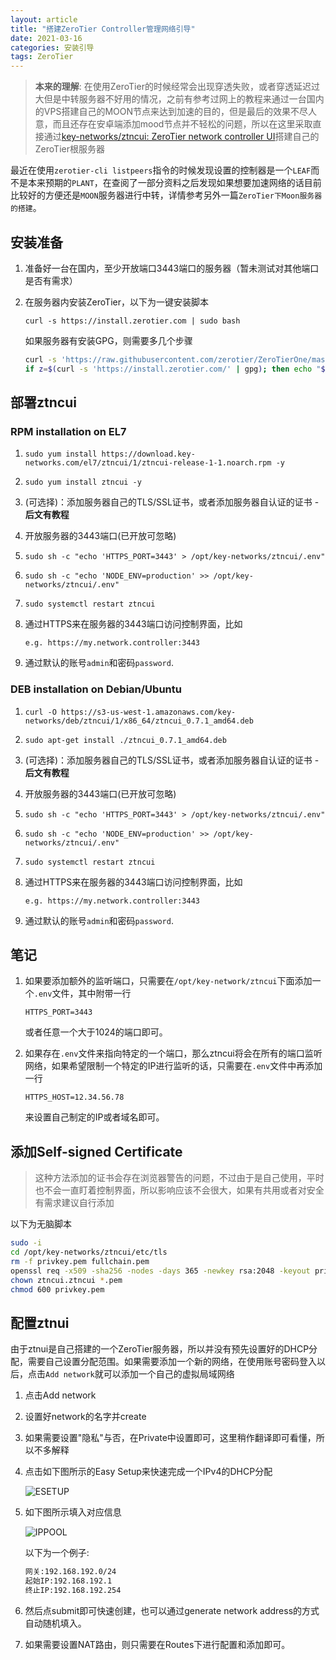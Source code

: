 ```yaml
---
layout: article
title: "搭建ZeroTier Controller管理网络引导"
date: 2021-03-16
categories: 安装引导
tags: ZeroTier
---
```


> **本来的理解**: 在使用ZeroTier的时候经常会出现穿透失败，或者穿透延迟过大但是中转服务器不好用的情况，之前有参考过网上的教程来通过一台国内的VPS搭建自己的MOON节点来达到加速的目的，但是最后的效果不尽人意，而且还存在安卓端添加mood节点并不轻松的问题，所以在这里采取直接通过[key-networks/ztncui: ZeroTier network controller UI](https://github.com/key-networks/ztncui)搭建自己的ZeroTier根服务器

​    最近在使用`zerotier-cli listpeers`指令的时候发现设置的控制器是一个`LEAF`而不是本来预期的`PLANT`，在查阅了一部分资料之后发现如果想要加速网络的话目前比较好的方便还是`MOON`服务器进行中转，详情参考另外一篇`ZeroTier下Moon服务器的搭建`。

## 安装准备

1. 准备好一台在国内，至少开放端口3443端口的服务器（暂未测试对其他端口是否有需求）

2. 在服务器内安装ZeroTier，以下为一键安装脚本

   `curl -s https://install.zerotier.com | sudo bash`

   如果服务器有安装GPG，则需要多几个步骤

   ```bash
   curl -s 'https://raw.githubusercontent.com/zerotier/ZeroTierOne/master/doc/contact%40zerotier.com.gpg' | gpg --import && \
   if z=$(curl -s 'https://install.zerotier.com/' | gpg); then echo "$z" | sudo bash; fi
   ```

## 部署ztncui

### RPM installation on EL7

1. `sudo yum install https://download.key-networks.com/el7/ztncui/1/ztncui-release-1-1.noarch.rpm -y`

2. `sudo yum install ztncui -y`
3. (可选择)：添加服务器自己的TLS/SSL证书，或者添加服务器自认证的证书 - **后文有教程**

4. 开放服务器的3443端口(已开放可忽略)

5. `sudo sh -c "echo 'HTTPS_PORT=3443' > /opt/key-networks/ztncui/.env"`

6. `sudo sh -c "echo 'NODE_ENV=production' >> /opt/key-networks/ztncui/.env"`

7. `sudo systemctl restart ztncui`

8. 通过HTTPS来在服务器的3443端口访问控制界面，比如

   `e.g. https://my.network.controller:3443`

9. 通过默认的账号`admin`和密码`password`.

### DEB installation on Debian/Ubuntu

1. `curl -O https://s3-us-west-1.amazonaws.com/key-networks/deb/ztncui/1/x86_64/ztncui_0.7.1_amd64.deb`

2. `sudo apt-get install ./ztncui_0.7.1_amd64.deb`
3. (可选择)：添加服务器自己的TLS/SSL证书，或者添加服务器自认证的证书 - **后文有教程**

4. 开放服务器的3443端口(已开放可忽略)

5. `sudo sh -c "echo 'HTTPS_PORT=3443' > /opt/key-networks/ztncui/.env"`

6. `sudo sh -c "echo 'NODE_ENV=production' >> /opt/key-networks/ztncui/.env"`

7. `sudo systemctl restart ztncui`

8. 通过HTTPS来在服务器的3443端口访问控制界面，比如

   `e.g. https://my.network.controller:3443`

9. 通过默认的账号`admin`和密码`password`.

## 笔记

1. 如果要添加额外的监听端口，只需要在`/opt/key-network/ztncui`下面添加一个`.env`文件，其中附带一行

   `HTTPS_PORT=3443`

   或者任意一个大于1024的端口即可。

2. 如果存在`.env`文件来指向特定的一个端口，那么ztncui将会在所有的端口监听网络，如果希望限制一个特定的IP进行监听的话，只需要在`.env`文件中再添加一行

   `HTTPS_HOST=12.34.56.78`

   来设置自己制定的IP或者域名即可。

## 添加Self-signed Certificate

> 这种方法添加的证书会存在浏览器警告的问题，不过由于是自己使用，平时也不会一直盯着控制界面，所以影响应该不会很大，如果有共用或者对安全有需求建议自行添加

以下为无脑脚本

```bash
sudo -i
cd /opt/key-networks/ztncui/etc/tls
rm -f privkey.pem fullchain.pem
openssl req -x509 -sha256 -nodes -days 365 -newkey rsa:2048 -keyout privkey.pem -out fullchain.pem
chown ztncui.ztncui *.pem
chmod 600 privkey.pem
```

## 配置ztnui

由于ztnui是自己搭建的一个ZeroTier服务器，所以并没有预先设置好的DHCP分配，需要自己设置分配范围。如果需要添加一个新的网络，在使用账号密码登入以后，点击`Add network`就可以添加一个自己的虚拟局域网络

1. 点击Add network

2. 设置好network的名字并create

3. 如果需要设置"隐私"与否，在Private中设置即可，这里稍作翻译即可看懂，所以不多解释

4. 点击如下图所示的Easy Setup来快速完成一个IPv4的DHCP分配

   ![ESETUP](/2021/03/images/ztnui_1.png "DHCP分配")

5. 如下图所示填入对应信息

   ![IPPOOL](/2021/03/images/ztnui_2.png "IP_POOL")

   以下为一个例子:

   ```bash
   网关:192.168.192.0/24
   起始IP:192.168.192.1
   终止IP:192.168.192.254
   ```

6. 然后点submit即可快速创建，也可以通过generate network address的方式自动随机填入。
7. 如果需要设置NAT路由，则只需要在Routes下进行配置和添加即可。
